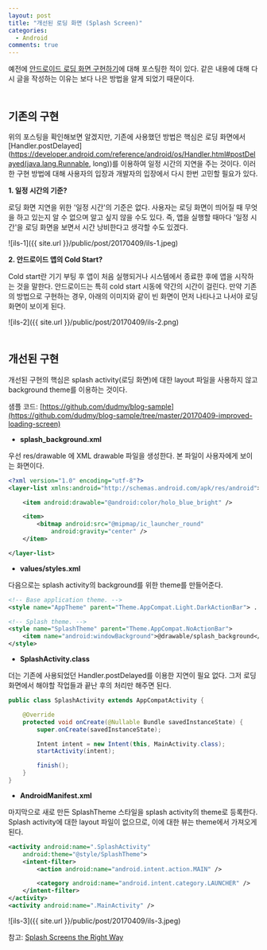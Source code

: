 ```yaml
---
layout: post
title: "개선된 로딩 화면 (Splash Screen)"
categories:
  - Android
comments: true
---
```


예전에 [안드로이드 로딩 화면 구현하기](http://dudmy.net/android/2015/08/11/create-android-loading/)에 대해 포스팅한 적이 있다. 같은 내용에 대해 다시 글을 작성하는 이유는 보다 나은 방법을 알게 되었기 때문이다.  
　

## 기존의 구현  

위의 포스팅을 확인해보면 알겠지만, 기존에 사용했던 방법은 핵심은 로딩 화면에서 [Handler.postDelayed](https://developer.android.com/reference/android/os/Handler.html#postDelayed(java.lang.Runnable, long))를 이용하여 일정 시간의 지연을 주는 것이다. 이러한 구현 방법에 대해 사용자의 입장과 개발자의 입장에서 다시 한번 고민할 필요가 있다.  

**1. 일정 시간의 기준?**  

로딩 화면 지연을 위한 '일정 시간'의 기준은 없다. 사용자는 로딩 화면이 띄어질 때 무엇을 하고 있는지 알 수 없으며 알고 싶지 않을 수도 있다. 즉, 앱을 실행할 때마다 '일정 시간'을 로딩 화면을 보면서 시간 낭비한다고 생각할 수도 있겠다.

![ils-1]({{ site.url }}/public/post/20170409/ils-1.jpeg)  

**2. 안드로이드 앱의 Cold Start?**  

Cold start란 기기 부팅 후 앱이 처음 실행되거나 시스템에서 종료한 후에 앱을 시작하는 것을 말한다. 안드로이드는 특히 cold start 시동에 약간의 시간이 걸린다. 만약 기존의 방법으로 구현하는 경우, 아래의 이미지와 같이 빈 화면이 먼저 나타나고 나서야 로딩 화면이 보이게 된다.

![ils-2]({{ site.url }}/public/post/20170409/ils-2.png)  
　

## 개선된 구현

개선된 구현의 핵심은 splash activity(로딩 화면)에 대한 layout 파일을 사용하지 않고 background theme를 이용하는 것이다.  

샘플 코드: [https://github.com/dudmy/blog-sample](https://github.com/dudmy/blog-sample/tree/master/20170409-improved-loading-screen)  

* **splash_background.xml**  

우선 res/drawable 에 XML drawable 파일을 생성한다. 본 파일이 사용자에게 보이는 화면이다.  

```xml
<?xml version="1.0" encoding="utf-8"?>
<layer-list xmlns:android="http://schemas.android.com/apk/res/android">

    <item android:drawable="@android:color/holo_blue_bright" />

    <item>
        <bitmap android:src="@mipmap/ic_launcher_round"
            android:gravity="center" />
    </item>

</layer-list>
```

* **values/styles.xml**  

다음으로는 splash activity의 background를 위한 theme를 만들어준다.  

```xml
<!-- Base application theme. -->
<style name="AppTheme" parent="Theme.AppCompat.Light.DarkActionBar"> ... </style>

<!-- Splash theme. -->
<style name="SplashTheme" parent="Theme.AppCompat.NoActionBar">
    <item name="android:windowBackground">@drawable/splash_background</item>
</style>
```

* **SplashActivity.class**  

더는 기존에 사용되었던 Handler.postDelayed를 이용한 지연이 필요 없다. 그저 로딩 화면에서 해야할 작업들과 끝난 후의 처리만 해주면 된다. 

```java
public class SplashActivity extends AppCompatActivity {

    @Override
    protected void onCreate(@Nullable Bundle savedInstanceState) {
        super.onCreate(savedInstanceState);

        Intent intent = new Intent(this, MainActivity.class);
        startActivity(intent);

        finish();
    }
}
```

* **AndroidManifest.xml**  

마지막으로 새로 만든 SplashTheme 스타일을 splash activity의 theme로 등록한다. Splash activity에 대한 layout 파일이 없으므로, 이에 대한 뷰는 theme에서 가져오게 된다.  

```xml
<activity android:name=".SplashActivity"
    android:theme="@style/SplashTheme">
    <intent-filter>
        <action android:name="android.intent.action.MAIN" />

        <category android:name="android.intent.category.LAUNCHER" />
    </intent-filter>
</activity>
<activity android:name=".MainActivity" />
```

![ils-3]({{ site.url }}/public/post/20170409/ils-3.jpeg)   

참고: [Splash Screens the Right Way](https://www.bignerdranch.com/blog/splash-screens-the-right-way/)
